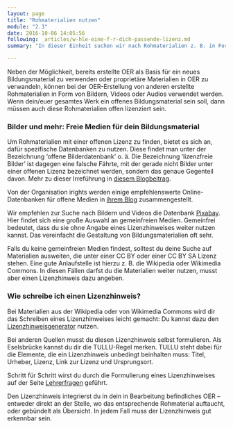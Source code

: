 ```yaml
---
layout: page
title: "Rohmaterialien nutzen"
module: "2.3"
date: 2016-10-06 14:05:56
following: _articles/w-hle-eine-f-r-dich-passende-lizenz.md
summary: "In dieser Einheit suchen wir nach Rohmaterialien z. B. in Form von Bildern und zeigen, wie sie genutzt werden können."

---
```


Neben der Möglichkeit, bereits erstellte OER als Basis für ein neues Bildungsmaterial zu verwenden oder proprietäre Materialien in OER zu verwandeln, können bei der OER-Erstellung von anderen erstellte Rohmaterialien in Form von Bildern, Videos oder Audios verwendet werden. Wenn dein/euer gesamtes Werk ein offenes Bildungsmaterial sein soll, dann müssen auch diese Rohmaterialien offen lizenziert sein.

### Bilder und mehr: Freie Medien für dein Bildungsmaterial

Um Rohmaterialien mit einer offenen Lizenz zu finden, bietet es sich an, dafür spezifische Datenbanken zu nutzen. Diese findet man unter der Bezeichnung ‘offene Bilderdatenbank’ o. ä. Die Bezeichnung ‘lizenzfreie Bilder’ ist dagegen eine falsche Fährte, mit der gerade nicht Bilder unter einer offenen Lizenz bezeichnet werden, sondern das genaue Gegenteil davon. Mehr zu dieser Irreführung in [diesem Blogbeitrag](https://www.joeran.de/die-luege-von-lizenzfreien-bildern/).

Von der Organisation irights werden einige empfehlenswerte Online-Datenbanken für offene Medien in [ihrem Blog](https://irights.info/artikel/nicht-nur-kostenlos-sondern-frei-zehn-anlaufstellen-fuer-bilder-im-netz/22457) zusammengestellt. 

Wir empfehlen zur Suche nach Bildern und Videos die Datenbank [Pixabay](https://pixabay.com). Hier findet sich eine große Auswahl an gemeinfreien Medien. Gemeinfrei bedeutet, dass du sie ohne Angabe eines Lizenzhinweises weiter nutzen kannst. Das vereinfacht die Gestaltung von Bildungsmaterialien oft sehr.

Falls du keine gemeinfreien Medien findest, solltest du deine Suche auf Materialien ausweiten, die unter einer CC BY oder einer CC BY SA Lizenz stehen. Eine gute Anlaufstelle ist hierzu z. B. die Wikipedia oder Wikimedia Commons. In diesen Fällen darfst du die Materialien weiter nutzen, musst aber einen Lizenzhinweis dazu angeben.

### Wie schreibe ich einen Lizenzhinweis?

Bei Materialien aus der Wikipedia oder von Wikimedia Commons wird dir das Schreiben eines Lizenzhinweises leicht gemacht: Du kannst dazu den [Lizenzhinweisgenerator](https://lizenzhinweisgenerator.de) nutzen.

Bei anderen Quellen musst du diesen Lizenzhinweis selbst formulieren. Als Eselsbrücke kannst du dir die TULLU-Regel merken. TULLU steht dabei für die Elemente, die ein Lizenzhinweis unbedingt beinhalten muss: Titel, Urheber, Lizenz, Link zur Lizenz und Ursprungsort.

Schritt für Schritt wirst du durch die Formulierung eines Lizenzhinweises auf der Seite [Lehrerfragen](https://lehrerfragen.de) geführt.

Den Lizenzhinweis integrierst du in dein in Bearbeitung befindliches OER – entweder direkt an der Stelle, wo das entsprechende Rohmaterial auftaucht, oder gebündelt als Übersicht. In jedem Fall muss der Lizenzhinweis gut erkennbar sein.
